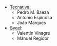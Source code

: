 - [Tecnativa](https://www.tecnativa.com):
  - Pedro M. Baeza
  - Antonio Espinosa
  - João Marques
- [Sygel](https://www.sygel.es):
  - Valentin Vinagre
  - Manuel Regidor
